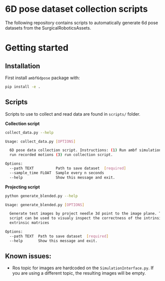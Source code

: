 # 6D pose dataset collection scripts

The following repository contains scripts to automatically generate 6d pose datasets from the SurgicalRoboticsAssets.


# Getting started

## Installation

First install `ambf6dpose` package with:
```bash
pip install -e .
```

## Scripts
Scripts to use to collect and read data are found in `scripts/` folder.

**Collection script**
```bash
collect_data.py --help
```

```bash
Usage: collect_data.py [OPTIONS]

  6D pose data collection script. Instructions: (1) Run ambf simulation (2)
  run recorded motions (3) run collection script.

Options:
  --path TEXT          Path to save dataset  [required]
  --sample_time FLOAT  Sample every n seconds
  --help               Show this message and exit.
```

**Projecting script**
```bash
python generate_blended.py --help
```

```bash
Usage: generate_blended.py [OPTIONS]

  Generate test images by project needle 3d point to the image plane. This
  script can be used to visualy inspect the correctness of the intrinsic and
  extrinsic matrices

Options:
  --path TEXT  Path to save dataset  [required]
  --help       Show this message and exit.
```

## Known issues:

* Ros topic for images are hardcoded on the `SimulationInterface.py`. If you are using a different topic, the resulting images will be empty.